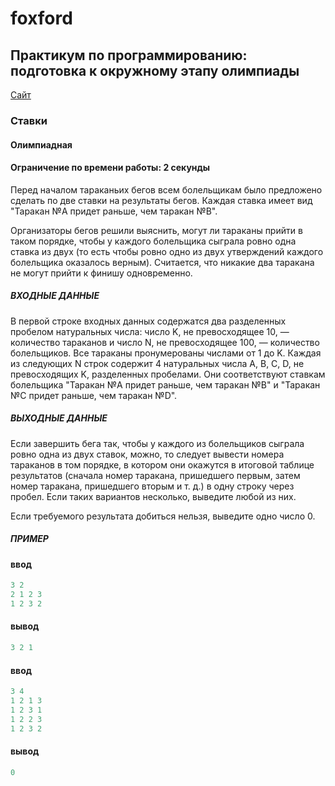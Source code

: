 # foxford
## Практикум по программированию: подготовка к окружному этапу олимпиады ##

<p>
    <a href="https://foxford.ru/courses/995/lessons/28399">Сайт</a>
</p>

### Ставки ###
#### Олимпиадная ####
#### Ограничение по времени работы: 2 секунды ####

Перед началом тараканьих бегов всем болельщикам было предложено сделать по две ставки 
на результаты бегов. Каждая ставка имеет вид "Таракан №A придет раньше, чем таракан №B".

Организаторы бегов решили выяснить, могут ли тараканы прийти в таком порядке, 
чтобы у каждого болельщика сыграла ровно одна ставка из двух 
(то есть чтобы ровно одно из двух утверждений каждого болельщика оказалось верным). 
Считается, что никакие два таракана не могут прийти к финишу одновременно.

##### ВХОДНЫЕ ДАННЫЕ #####
В первой строке входных данных содержатся два разделенных пробелом натуральных числа: 
число K, не превосходящее 10, — количество тараканов 
и число N, не превосходящее 100, — количество болельщиков. 
Все тараканы пронумерованы числами от 1 до K. 
Каждая из следующих N строк содержит 4 натуральных числа A, B, C, D, 
не превосходящих K, разделенных пробелами. 
Они соответствуют ставкам болельщика "Таракан №A придет раньше, чем таракан №B" и 
"Таракан №C придет раньше, чем таракан №D".

##### ВЫХОДНЫЕ ДАННЫЕ #####
Если завершить бега так, чтобы у каждого из болельщиков сыграла ровно одна из двух ставок, 
можно, то следует вывести номера тараканов в том порядке, 
в котором они окажутся в итоговой таблице результатов 
(сначала номер таракана, пришедшего первым, затем номер таракана, пришедшего вторым и т. д.) 
в одну строку через пробел. Если таких вариантов несколько, выведите любой из них.

Если требуемого результата добиться нельзя, выведите одно число 0.

##### ПРИМЕР #####
#### ввод ####
```c++
3 2
2 1 2 3
1 2 3 2
```
#### вывод ####
```c++
3 2 1
```
#### ввод ####
```c++
3 4
1 2 1 3
1 2 3 1
1 2 2 3
1 2 3 2
```
#### вывод ####
```c++
0
```
